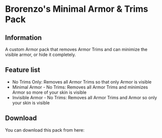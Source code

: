 # Brorenzo's Minimal Armor & Trims Pack
## Information
A custom Armor pack that removes Armor Trims and can minimize the visible armor, or hide it completely.
## Feature list
- No Trims Only: Removes all Armor Trims so that only Armor is visible
- Minimal Armor - No Trims: Removes all Armor Trims and minimizes Armor so more of your skin is visible
- Invisible Armor - No Trims: Removes all Armor Trims and Armor so only your skin is visible
## Download
You can download this pack from here:
